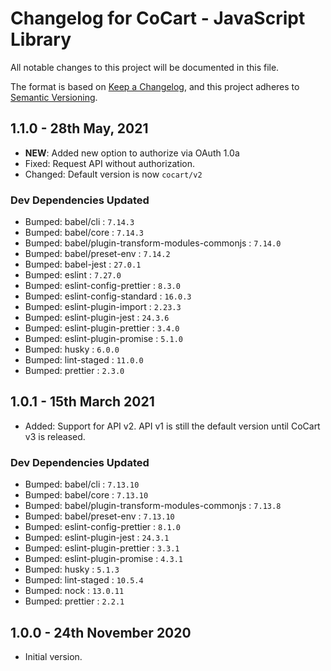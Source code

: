 # Changelog for CoCart - JavaScript Library

All notable changes to this project will be documented in this file.

The format is based on [Keep a Changelog](https://keepachangelog.com/en/1.0.0/),
and this project adheres to [Semantic Versioning](https://semver.org/spec/v2.0.0.html).

## 1.1.0 - 28th May, 2021

* **NEW**: Added new option to authorize via OAuth 1.0a
* Fixed: Request API without authorization.
* Changed: Default version is now `cocart/v2`

### Dev Dependencies Updated

* Bumped: babel/cli : `7.14.3`
* Bumped: babel/core : `7.14.3`
* Bumped: babel/plugin-transform-modules-commonjs : `7.14.0`
* Bumped: babel/preset-env : `7.14.2`
* Bumped: babel-jest : `27.0.1`
* Bumped: eslint : `7.27.0`
* Bumped: eslint-config-prettier : `8.3.0`
* Bumped: eslint-config-standard : `16.0.3`
* Bumped: eslint-plugin-import : `2.23.3`
* Bumped: eslint-plugin-jest : `24.3.6`
* Bumped: eslint-plugin-prettier : `3.4.0`
* Bumped: eslint-plugin-promise : `5.1.0`
* Bumped: husky : `6.0.0`
* Bumped: lint-staged : `11.0.0`
* Bumped: prettier : `2.3.0`

## 1.0.1 - 15th March 2021

* Added: Support for API v2. API v1 is still the default version until CoCart v3 is released.

### Dev Dependencies Updated

* Bumped: babel/cli : `7.13.10`
* Bumped: babel/core : `7.13.10`
* Bumped: babel/plugin-transform-modules-commonjs : `7.13.8`
* Bumped: babel/preset-env : `7.13.10`
* Bumped: eslint-config-prettier : `8.1.0`
* Bumped: eslint-plugin-jest : `24.3.1`
* Bumped: eslint-plugin-prettier : `3.3.1`
* Bumped: eslint-plugin-promise : `4.3.1`
* Bumped: husky : `5.1.3`
* Bumped: lint-staged : `10.5.4`
* Bumped: nock : `13.0.11`
* Bumped: prettier : `2.2.1`

## 1.0.0 - 24th November 2020

* Initial version.
